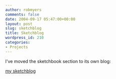 ```yaml
---
author: robmyers
comments: false
date: 2004-09-17 05:47:00+00:00
layout: post
slug: sketchblog
title: Sketchblog
wordpress_id: 210
categories:
- Projects
---
```


I've moved the sketchbook section to its own blog:  
  
[my sketchblog](/sketchblog/)

  


